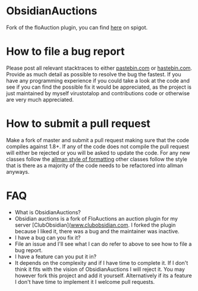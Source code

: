# ObsidianAuctions
Fork of the floAuction plugin, you can find [here](https://www.spigotmc.org/resources/obsidianauctions.5595/)
 on spigot.

# How to file a bug report
Please post all relevant stacktraces to either [pastebin.com](pastebin.com) or [hastebin.com](hastebin.com).
Provide as much detail as possible to resolve the bug the fastest.
If you have any programming experience if you could take a look at the code and see if you can find the possible fix it would be appreciated, as the project is just maintained by myself virustotalop and contributions code or otherwise are very much appreciated.

# How to submit a pull request
Make a fork of master and submit a pull request making sure that the code compiles against 1.8+.
If any of the code does not compile the pull request will either be rejected or you will be asked to update the code.
For any new classes follow the [allman style of formatting](https://en.wikipedia.org/wiki/Indent_style#Allman_style) other classes follow the style that is there as a majority of the code needs to be refactored into allman anyways.

# FAQ
* What is ObsidianAuctions?
 * Obsidian auctions is a fork of FloAuctions an auction plugin for my server [ClubObsidian](www.clubobsidian.com. I forked the plugin because I liked it, there was a bug and the maintainer was inactive.
* I have a bug can you fix it?
 * File an issue and I'll see what I can do refer to above to see how to file a bug report.
* I have a feature can you put it in?
 * It depends on the complexity and if I have time to complete it. If I don't think it fits with the vision of ObsidianAuctions I will reject it. You may however fork this project and add it yourself. Alternatively if its a feature I don't have time to implement it I welcome pull requests. 
